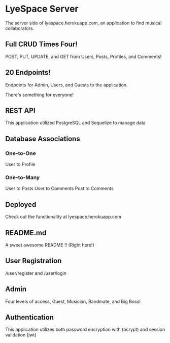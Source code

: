 # LyeSpace Server
The server side of lyespace.herokuapp.com, an application to find musical collaborators. 

## Full CRUD Times Four!

POST, PUT, UPDATE, and GET from Users, Posts, Profiles, and Comments!

## 20 Endpoints!

Endpoints for Admin, Users, and Guests to the application. 

There's something for everyone!

## REST API

This application utilized PostgreSQL and Sequelize to manage data

## Database Associations

### One-to-One

User to Profile

### One-to-Many 

User to Posts
User to Comments
Post to Comments

## Deployed

Check out the functionality at lyespace.herokuapp.com

## README.md

A sweet awesome README !! (Right here!)

## User Registration

/user/register and /user/login

## Admin

Four levels of access, Guest, Musician, Bandmate, and Big Boss!

## Authentication

This application utilizes both password encryption with (bcrypt) and session validation (jwt)

